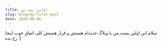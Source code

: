 ```yaml
---
title: اولین پست من
slug: blog/my-first-post
date: 2020-08-06
---
```

سلام این اولین پست من با وبلاگ جدیدام هستش و قرار هستش کلی اتفاق خوب اینجا رخ بده :)
